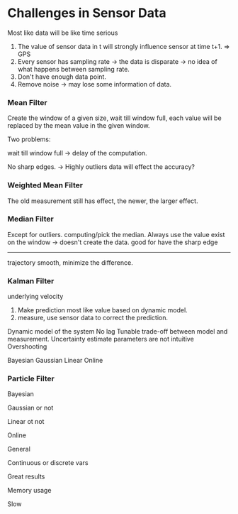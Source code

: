 # Challenges in Sensor Data
Most like data will be like time serious
1. The value of sensor data in t will strongly influence sensor at time t+1. => GPS
2. Every sensor has sampling rate -> the data is disparate -> no idea of what happens between sampling rate.
3. Don't have enough data point.
4. Remove noise -> may lose some information of data.


### Mean Filter

Create the window of a given size, wait till window full, each value will be replaced by the mean value in the given window.


Two problems: 

wait till window full -> delay of the computation. 

No sharp edges. -> Highly outliers data will effect the accuracy?


### Weighted Mean Filter

The old measurement still has effect, the newer, the larger effect.

### Median Filter

Except for outliers. computing/pick the median. Always use the value exist on the window -> doesn't create the data.    good for have the sharp edge

---

trajectory smooth, minimize the difference.


### Kalman Filter

underlying velocity

1. Make prediction most like value based on dynamic model.
2. measure, use sensor data to correct the prediction.

Dynamic model of the system
No lag
Tunable trade-off between model and measurement.
Uncertainty estimate
parameters are not intuitive
Overshooting

Bayesian
Gaussian
Linear
Online



### Particle Filter

Bayesian

Gaussian or not

Linear ot not

Online

General

Continuous or discrete vars

Great results

Memory usage

Slow

